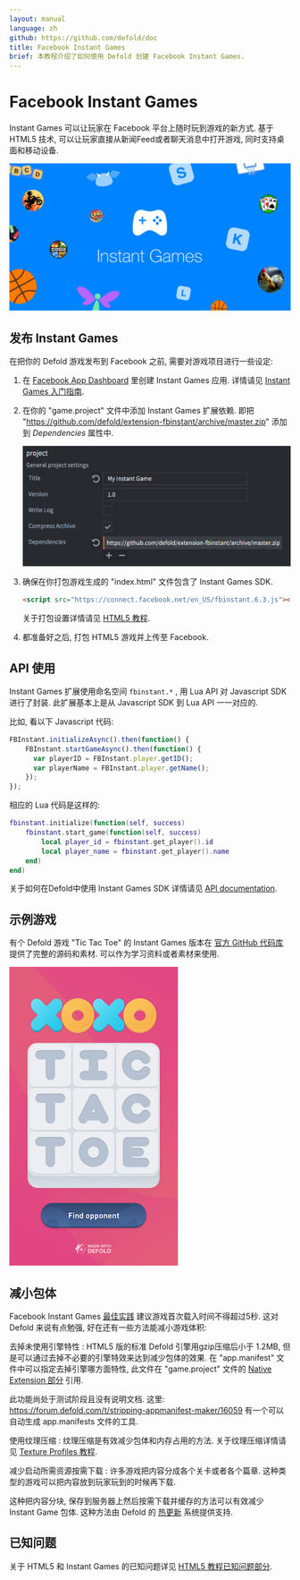 ```yaml
---
layout: manual
language: zh
github: https://github.com/defold/doc
title: Facebook Instant Games
brief: 本教程介绍了如何使用 Defold 创建 Facebook Instant Games.
---
```


# Facebook Instant Games

Instant Games 可以让玩家在 Facebook 平台上随时玩到游戏的新方式. 基于 HTML5 技术, 可以让玩家直接从新闻Feed或者聊天消息中打开游戏, 同时支持桌面和移动设备.

![InstantGames](/manuals/images/instant-games/instantgames.png)

## 发布 Instant Games

在把你的 Defold 游戏发布到 Facebook 之前, 需要对游戏项目进行一些设定:

1. 在 [Facebook App Dashboard](https://developers.facebook.com/apps) 里创建 Instant Games 应用. 详情请见 [Instant Games 入门指南](https://developers.facebook.com/docs/games/instant-games/getting-started/game-setup).

2. 在你的 "game.project" 文件中添加 Instant Games 扩展依赖. 即把 "https://github.com/defold/extension-fbinstant/archive/master.zip" 添加到 *Dependencies* 属性中.

   ![Project settings](/manuals/images/instant-games/game_project.png)

3. 确保在你打包游戏生成的 "index.html" 文件包含了 Instant Games SDK.

   ```html
   <script src="https://connect.facebook.net/en_US/fbinstant.6.3.js"></script>
   ```

   关于打包设置详情请见 [HTML5 教程](/zh/manuals/html5/#自定义html5打包).

4. 都准备好之后, 打包 HTML5 游戏并上传至 Facebook.

## API 使用

Instant Games 扩展使用命名空间 `fbinstant.*` , 用 Lua API 对 Javascript SDK 进行了封装. 此扩展基本上是从 Javascript SDK 到 Lua API 一一对应的.

比如, 看以下 Javascript 代码:

```javascript
FBInstant.initializeAsync().then(function() {
    FBInstant.startGameAsync().then(function() {
      var playerID = FBInstant.player.getID();
      var playerName = FBInstant.player.getName();
    });
});
```

相应的 Lua 代码是这样的:

```lua
fbinstant.initialize(function(self, success)
    fbinstant.start_game(function(self, success)
        local player_id = fbinstant.get_player().id
        local player_name = fbinstant.get_player().name
    end)
end)
```

关于如何在Defold中使用 Instant Games SDK 详情请见 [API documentation](https://github.com/defold/extension-fbinstant/blob/master/README.md).

## 示例游戏

有个 Defold 游戏 "Tic Tac Toe" 的 Instant Games 版本在 [官方 GitHub 代码库](https://github.com/defold/extension-fbinstant) 提供了完整的源码和素材. 可以作为学习资料或者素材来使用.

![Tic Tac Toe](/manuals/images/instant-games/tictactoe.png)

## 减小包体

Facebook Instant Games [最佳实践](https://developers.facebook.com/docs/games/instant-games/best-practices) 建议游戏首次载入时间不得超过5秒. 这对 Defold 来说有点勉强, 好在还有一些方法能减小游戏体积:

去掉未使用引擎特性
: HTML5 版的标准 Defold 引擎用gzip压缩后小于 1.2MB, 但是可以通过去掉不必要的引擎特效来达到减少包体的效果. 在 "app.manifest" 文件中可以指定去掉引擎哪方面特性, 此文件在 "game.project" 文件的 [Native Extension 部分](/zh/manuals/project-settings/#原生扩展) 引用.

  此功能尚处于测试阶段且没有说明文档. 这里: https://forum.defold.com/t/stripping-appmanifest-maker/16059 有一个可以自动生成 app.manifests 文件的工具.

使用纹理压缩
: 纹理压缩是有效减少包体和内存占用的方法. 关于纹理压缩详情请见 [Texture Profiles 教程](/zh/manuals/texture-profiles/).

减少启动所需资源按需下载
: 许多游戏把内容分成各个关卡或者各个篇章. 这种类型的游戏可以把内容放到玩家玩到的时候再下载.

这种把内容分块, 保存到服务器上然后按需下载并缓存的方法可以有效减少 Instant Game 包体. 这种方法由 Defold 的 [热更新](/zh/manuals/live-update/) 系统提供支持.

## 已知问题

关于 HTML5 和 Instant Games 的已知问题详见 [HTML5 教程已知问题部分](/zh/manuals/html5/#known-issues-and-limitations).
